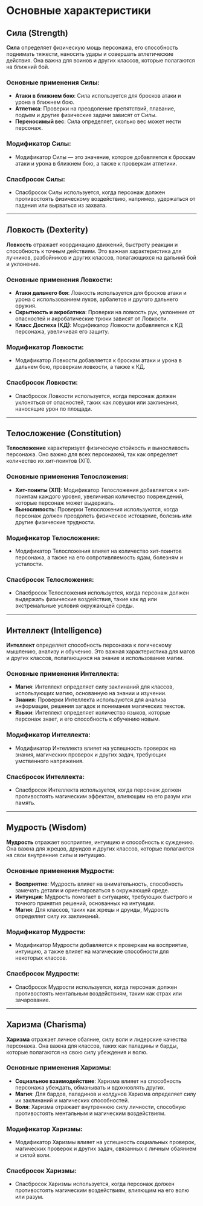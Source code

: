 # Основные характеристики

## Сила (Strength)

**Сила** определяет физическую мощь персонажа, его способность поднимать тяжести, наносить удары и совершать атлетические действия. Она важна для воинов и других классов, которые полагаются на ближний бой.

### Основные применения Силы:
- **Атаки в ближнем бою**: Сила используется для бросков атаки и урона в ближнем бою.
- **Атлетика**: Проверки на преодоление препятствий, плавание, подъем и другие физические задачи зависят от Силы.
- **Переносимый вес**: Сила определяет, сколько вес может нести персонаж.

### Модификатор Силы:
- Модификатор Силы — это значение, которое добавляется к броскам атаки и урона в ближнем бою, а также к проверкам атлетики.

### Спасбросок Силы:
- Спасбросок Силы используется, когда персонаж должен противостоять физическому воздействию, например, удержаться от падения или вырваться из захвата.

---

## Ловкость (Dexterity)

**Ловкость** отражает координацию движений, быстроту реакции и способность к точным действиям. Это важная характеристика для лучников, разбойников и других классов, полагающихся на дальний бой и уклонение.

### Основные применения Ловкости:
- **Атаки дальнего боя**: Ловкость используется для бросков атаки и урона с использованием луков, арбалетов и другого дальнего оружия.
- **Скрытность и акробатика**: Проверки на ловкость рук, уклонение от опасностей и акробатические трюки зависят от Ловкости.
- **Класс Доспеха (КД)**: Модификатор Ловкости добавляется к КД персонажа, увеличивая его защиту.

### Модификатор Ловкости:
- Модификатор Ловкости добавляется к броскам атаки и урона в дальнем бою, проверкам ловкости, а также к КД.

### Спасбросок Ловкости:
- Спасбросок Ловкости используется, когда персонаж должен уклоняться от опасностей, таких как ловушки или заклинания, наносящие урон по площади.

---

## Телосложение (Constitution)

**Телосложение** характеризует физическую стойкость и выносливость персонажа. Оно важно для всех персонажей, так как определяет количество их хит-поинтов (ХП).

### Основные применения Телосложения:
- **Хит-поинты (ХП)**: Модификатор Телосложения добавляется к хит-поинтам каждого уровня, увеличивая количество повреждений, которые персонаж может выдержать.
- **Выносливость**: Проверки Телосложения используются, когда персонаж должен преодолеть физическое истощение, болезнь или другие физические трудности.

### Модификатор Телосложения:
- Модификатор Телосложения влияет на количество хит-поинтов персонажа, а также на его сопротивляемость ядам, болезням и усталости.

### Спасбросок Телосложения:
- Спасбросок Телосложения используется, когда персонаж должен выдержать физические воздействия, такие как яд или экстремальные условия окружающей среды.

---

## Интеллект (Intelligence)

**Интеллект** определяет способность персонажа к логическому мышлению, анализу и обучению. Это важная характеристика для магов и других классов, полагающихся на знание и использование магии.

### Основные применения Интеллекта:
- **Магия**: Интеллект определяет силу заклинаний для классов, использующих магию, основанную на знании и изучении.
- **Знания**: Проверки Интеллекта используются для анализа информации, решения загадок и понимания магических текстов.
- **Языки**: Интеллект определяет количество языков, которые персонаж знает, и его способность к обучению новым.

### Модификатор Интеллекта:
- Модификатор Интеллекта влияет на успешность проверок на знания, магических проверок и других задач, требующих умственного напряжения.

### Спасбросок Интеллекта:
- Спасбросок Интеллекта используется, когда персонаж должен противостоять магическим эффектам, влияющим на его разум или память.

---

## Мудрость (Wisdom)

**Мудрость** отражает восприятие, интуицию и способность к суждению. Она важна для жрецов, друидов и других классов, которые полагаются на свои внутренние силы и интуицию.

### Основные применения Мудрости:
- **Восприятие**: Мудрость влияет на внимательность, способность замечать детали и ориентироваться в окружающей среде.
- **Интуиция**: Мудрость помогает в ситуациях, требующих быстрого и точного принятия решений, основанных на интуиции.
- **Магия**: Для классов, таких как жрецы и друиды, Мудрость определяет силу их заклинаний.

### Модификатор Мудрости:
- Модификатор Мудрости добавляется к проверкам на восприятие, интуицию, а также влияет на магические способности для некоторых классов.

### Спасбросок Мудрости:
- Спасбросок Мудрости используется, когда персонаж должен противостоять ментальным воздействиям, таким как страх или зачарование.

---

## Харизма (Charisma)

**Харизма** отражает личное обаяние, силу воли и лидерские качества персонажа. Она важна для классов, таких как паладины и барды, которые полагаются на свою силу убеждения и волю.

### Основные применения Харизмы:
- **Социальное взаимодействие**: Харизма влияет на способность персонажа убеждать, обманывать и вдохновлять других.
- **Магия**: Для бардов, паладинов и колдунов Харизма определяет силу их заклинаний и магических способностей.
- **Воля**: Харизма отражает внутреннюю силу личности, способную противостоять ментальным и магическим воздействиям.

### Модификатор Харизмы:
- Модификатор Харизмы влияет на успешность социальных проверок, магических проверок и других задач, связанных с личным обаянием и силой воли.

### Спасбросок Харизмы:
- Спасбросок Харизмы используется, когда персонаж должен противостоять магическим воздействиям, влияющим на его волю или разум.
